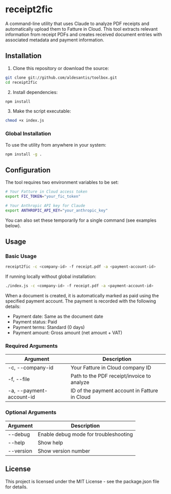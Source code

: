 # receipt2fic

A command-line utility that uses Claude to analyze PDF receipts and automatically upload them to Fatture in Cloud. This tool extracts relevant information from receipt PDFs and creates received document entries with associated metadata and payment information.

## Installation

1. Clone this repository or download the source:

```bash
git clone git://github.com/aldesantis/toolbox.git
cd receipt2fic
```

2. Install dependencies:

```bash
npm install
```

3. Make the script executable:

```bash
chmod +x index.js
```

### Global Installation

To use the utility from anywhere in your system:

```bash
npm install -g .
```

## Configuration

The tool requires two environment variables to be set:

```bash
# Your Fatture in Cloud access token
export FIC_TOKEN="your_fic_token"

# Your Anthropic API key for Claude
export ANTHROPIC_API_KEY="your_anthropic_key"
```

You can also set these temporarily for a single command (see examples below).

## Usage

### Basic Usage

```bash
receipt2fic -c <company-id> -f receipt.pdf -a <payment-account-id>
```

If running locally without global installation:

```bash
./index.js -c <company-id> -f receipt.pdf -a <payment-account-id>
```

When a document is created, it is automatically marked as paid using the specified payment account. The payment is recorded with the following details:

- Payment date: Same as the document date
- Payment status: Paid
- Payment terms: Standard (0 days)
- Payment amount: Gross amount (net amount + VAT)

### Required Arguments

| Argument                 | Description                                   |
| ------------------------ | --------------------------------------------- |
| -c, --company-id         | Your Fatture in Cloud company ID              |
| -f, --file               | Path to the PDF receipt/invoice to analyze    |
| -a, --payment-account-id | ID of the payment account in Fatture in Cloud |

### Optional Arguments

| Argument  | Description                           |
| --------- | ------------------------------------- |
| --debug   | Enable debug mode for troubleshooting |
| --help    | Show help                             |
| --version | Show version number                   |

## License

This project is licensed under the MIT License - see the package.json file for details.
